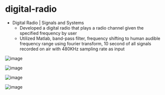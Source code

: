 # digital-radio

* Digital Radio | Signals and Systems
  * Developed a digital radio that plays a radio channel given the specified frequency by user
  * Utilized Matlab, band-pass filter, frequency shifting to human audible frequency range using fourier transform, 10 second of all signals recorded on air with 480KHz sampling rate as input  

![image](https://github.com/amirbelbasi/digital-radio/assets/58425120/ecfa47bb-94d9-49f3-8132-f92f4f749ae9)

![image](https://github.com/amirbelbasi/digital-radio/assets/58425120/08e148e7-787f-4dc0-8154-15be3ef0f310)

![image](https://github.com/amirbelbasi/digital-radio/assets/58425120/504bd29d-fa80-41cb-a591-425beaac1554)

![image](https://github.com/amirbelbasi/digital-radio/assets/58425120/f637bfca-39dd-4d20-b8cd-e7a04d92654c)
